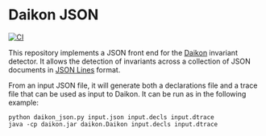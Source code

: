 # Daikon JSON
[![CI](https://github.com/michaelmior/daikon-json/actions/workflows/ci.yml/badge.svg)](https://github.com/michaelmior/daikon-json/actions/workflows/ci.yml)

This repository implements a JSON front end for the [Daikon](https://plse.cs.washington.edu/daikon/) invariant detector.
It allows the detection of invariants across a collection of JSON documents in [JSON Lines](https://jsonlines.org/) format.

From an input JSON file, it will generate both a declarations file and a trace file that can be used as input to Daikon.
It can be run as in the following example:

    python daikon_json.py input.json input.decls input.dtrace
    java -cp daikon.jar daikon.Daikon input.decls input.dtrace

